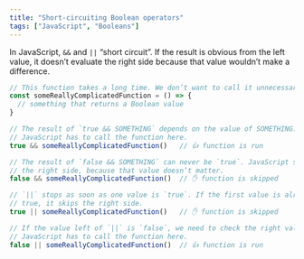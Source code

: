 ```yaml
---
title: "Short-circuiting Boolean operators"
tags: ["JavaScript", "Booleans"]
---
```

In JavaScript, `&&` and `||` “short circuit”. If the result is obvious from the left value, it doesn’t evaluate the right side because that value wouldn’t make a difference.

```js
// This function takes a long time. We don’t want to call it unnecessarily.
const someReallyComplicatedFunction = () => {
  // something that returns a Boolean value
}

// The result of `true && SOMETHING` depends on the value of SOMETHING.
// JavaScript has to call the function here.
true && someReallyComplicatedFunction()   // 👍 function is run

// The result of `false && SOMETHING` can never be `true`. JavaScript skips
// the right side, because that value doesn’t matter.
false && someReallyComplicatedFunction()  // ✋ function is skipped

// `||` stops as soon as one value is `true`. If the first value is already
// true, it skips the right side.
true || someReallyComplicatedFunction()   // ✋ function is skipped

// If the value left of `||` is `false`, we need to check the right value.
// JavaScript has to call the function here.
false || someReallyComplicatedFunction()  // 👍 function is run
```
